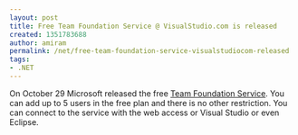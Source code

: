 ```yaml
---
layout: post
title: Free Team Foundation Service @ VisualStudio.com is released
created: 1351783688
author: amiram
permalink: /net/free-team-foundation-service-visualstudiocom-released
tags:
- .NET
---
```

<p>On October 29 Microsoft released the free <a href="http://tfs.visualstudio.com/" target="_blank">Team Foundation Service</a>. You can add up to 5 users in the free plan and there is no other restriction. You can connect to the service with the web access or Visual Studio or even Eclipse.</p>
